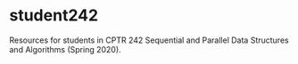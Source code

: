# student242

Resources for students in CPTR 242 Sequential and Parallel Data Structures and Algorithms (Spring 2020).